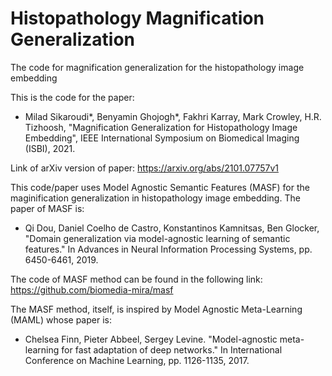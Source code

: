 # Histopathology Magnification Generalization

The code for magnification generalization for the histopathology image embedding

This is the code for the paper: 

- Milad Sikaroudi*, Benyamin Ghojogh*, Fakhri Karray, Mark Crowley, H.R. Tizhoosh, "Magnification Generalization for Histopathology Image Embedding", IEEE International Symposium on Biomedical Imaging (ISBI), 2021. 

Link of arXiv version of paper: https://arxiv.org/abs/2101.07757v1

This code/paper uses Model Agnostic Semantic Features (MASF) for the maginification generalization in histopathology image embedding. The paper of MASF is:

- Qi Dou, Daniel Coelho de Castro, Konstantinos Kamnitsas, Ben Glocker, "Domain generalization via model-agnostic learning of semantic features." In Advances in Neural Information Processing Systems, pp. 6450-6461, 2019.

The code of MASF method can be found in the following link: https://github.com/biomedia-mira/masf

The MASF method, itself, is inspired by Model Agnostic Meta-Learning (MAML) whose paper is:

- Chelsea Finn, Pieter Abbeel, Sergey Levine. "Model-agnostic meta-learning for fast adaptation of deep networks." In International Conference on Machine Learning, pp. 1126-1135, 2017.
